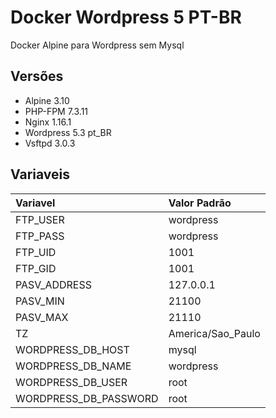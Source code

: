 # Docker Wordpress 5 PT-BR
Docker Alpine para Wordpress sem Mysql

## Versões

- Alpine 3.10
- PHP-FPM 7.3.11
- Nginx 1.16.1
- Wordpress 5.3 pt_BR
- Vsftpd 3.0.3



## Variaveis



| Variavel              | Valor Padrão      |
| :-------------------- | :---------------- |
| FTP_USER              | wordpress         |
| FTP_PASS              | wordpress         |
| FTP_UID               | 1001              |
| FTP_GID               | 1001              |
| PASV_ADDRESS          | 127.0.0.1         |
| PASV_MIN              | 21100             |
| PASV_MAX              | 21110             |
| TZ                    | America/Sao_Paulo |
| WORDPRESS_DB_HOST     | mysql             |
| WORDPRESS_DB_NAME     | wordpress         |
| WORDPRESS_DB_USER     | root              |
| WORDPRESS_DB_PASSWORD | root              |

